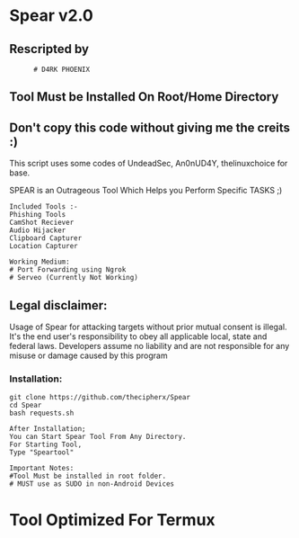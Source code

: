 # Spear v2.0
## Rescripted by
          # D4RK PHOENIX
## Tool Must be Installed On Root/Home Directory
## Don't copy this code without giving me the creits :) 
This script uses some codes of UndeadSec, An0nUD4Y, thelinuxchoice for base.


SPEAR is an Outrageous Tool Which Helps you Perform Specific TASKS ;)
```
Included Tools :-
Phishing Tools
CamShot Reciever
Audio Hijacker
Clipboard Capturer
Location Capturer
```
```
Working Medium:
# Port Forwarding using Ngrok
# Serveo (Currently Not Working)
```
## Legal disclaimer:
Usage of Spear for attacking targets without prior mutual consent is illegal. It's the end user's responsibility to obey all applicable local, state and federal laws. Developers assume no liability and are not responsible for any misuse or damage caused by this program 

### Installation:
```
git clone https://github.com/thecipherx/Spear
cd Spear
bash requests.sh
```
```
After Installation;
You can Start Spear Tool From Any Directory.
For Starting Tool, 
Type "Speartool"
```
```
Important Notes:
#Tool Must be installed in root folder.
# MUST use as SUDO in non-Android Devices
```
# Tool Optimized For Termux



